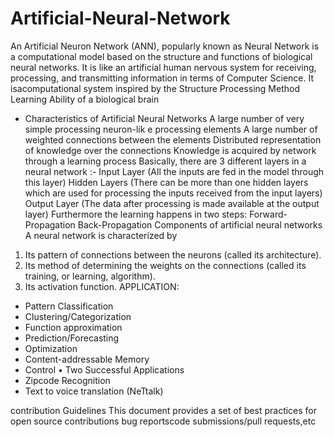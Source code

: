 # Artificial-Neural-Network
An Artificial Neuron Network (ANN), popularly known as Neural Network is a computational model based on the structure and functions of biological neural networks. It is like an artificial human nervous system for receiving, processing, and transmitting information in terms of Computer Science.
It isacomputational system inspired by the
Structure
Processing Method
Learning Ability
of a biological brain
- Characteristics of Artificial Neural Networks
A large number of very simple processing neuron-lik e processing
elements
A large number of weighted connections between the elements
Distributed representation of knowledge over the connections
Knowledge is acquired by network through a learning process
Basically, there are 3 different layers in a neural network :-
Input Layer (All the inputs are fed in the model through this layer)
Hidden Layers (There can be more than one hidden layers which are used for processing the inputs received from the input layers)
Output Layer (The data after processing is made available at the output layer)
Furthermore the learning happens in two steps:
Forward-Propagation
Back-Propagation
Components of artificial neural networks
A neural network is characterized by
1) Its pattern of connections between the neurons (called its
architecture).
2) Its method of determining the weights on the connections (called its
training, or learning, algorithm).
3) Its activation function.
APPLICATION:
- Pattern Classification
- Clustering/Categorization
- Function approximation
- Prediction/Forecasting
- Optimization
- Content-addressable Memory
- Control
• Two Successful Applications
- Zipcode Recognition
- Text to voice translation (NeTtalk)

contribution Guidelines
This document provides a set of best practices for open source contributions bug reportscode submissions/pull requests,etc
